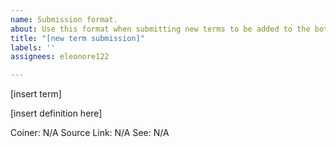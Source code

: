 ```yaml
---
name: Submission format.
about: Use this format when submitting new terms to be added to the bot
title: "[new term submission]"
labels: ''
assignees: eleonore122

---
```


[insert term]

[insert definition here]

Coiner:  N/A
Source Link: N/A
See: N/A

